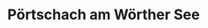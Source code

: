 ---
title: Pörtschach am Wörther See
url: /poertschach-am-woerther-see/
latitude: 46.634
longitude: 14.158
---